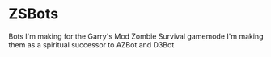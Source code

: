 # ZSBots
Bots I'm making for the Garry's Mod Zombie Survival gamemode
I'm making them as a spiritual successor to AZBot and D3Bot


